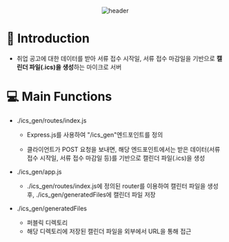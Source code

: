 <div align="center">

![header](https://capsule-render.vercel.app/api?type=soft&color=random&text=ICS%20Generator)

</div>

<div>
  
  # 📌 Introduction
  - 취업 공고에 대한 데이터를 받아 서류 접수 시작일, 서류 접수 마감일을 기반으로 <strong>캘린더 파일(.ics)을 생성</strong>하는 마이크로 서버
  
  # 💻 Main Functions
  - ./ics_gen/routes/index.js
    - Express.js를 사용하여 "/ics_gen"엔드포인트를 정의
  
    - 클라이언트가 POST 요청을 보내면, 해당 엔드포인트에서는 받은 데이터(서류 접수 시작일, 서류 접수 마감일 등)를 기반으로 캘린더 파일(.ics)을 생성
  
  - ./ics_gen/app.js
    - ./ics_gen/routes/index.js에 정의된 router를 이용하여 캘린터 파일을 생성 후, ./ics_gen/generatedFiles에 캘린더 파일 저장
  
  - ./ics_gen/generatedFiles
    - 퍼블릭 디렉토리
    - 해당 디렉토리에 저장된 캘린더 파일을 외부에서 URL을 통해 접근

</div>

